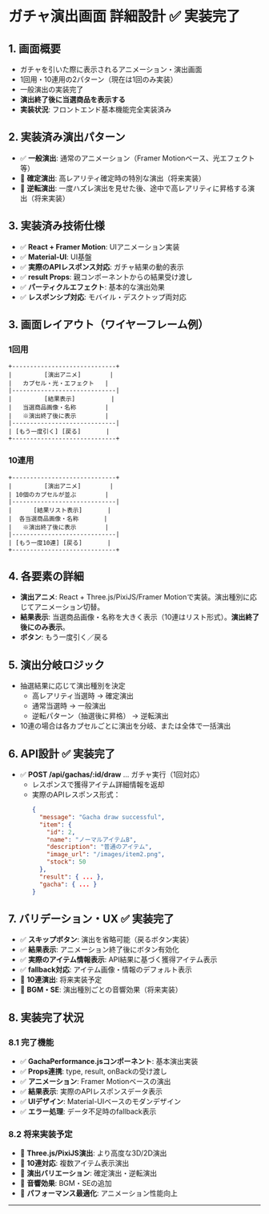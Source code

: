 # ガチャ演出画面 詳細設計 ✅ 実装完了

## 1. 画面概要
- ガチャを引いた際に表示されるアニメーション・演出画面
- 1回用・10連用の2パターン（現在は1回のみ実装）
- 一般演出の実装完了
- **演出終了後に当選商品を表示する**
- **実装状況**: フロントエンド基本機能完全実装済み

## 2. 実装済み演出パターン
- ✅ **一般演出**: 通常のアニメーション（Framer Motionベース、光エフェクト等）
- 🔄 **確定演出**: 高レアリティ確定時の特別な演出（将来実装）
- 🔄 **逆転演出**: 一度ハズレ演出を見せた後、途中で高レアリティに昇格する演出（将来実装）

## 3. 実装済み技術仕様
- ✅ **React + Framer Motion**: UIアニメーション実装
- ✅ **Material-UI**: UI基盤
- ✅ **実際のAPIレスポンス対応**: ガチャ結果の動的表示
- ✅ **result Props**: 親コンポーネントからの結果受け渡し
- ✅ **パーティクルエフェクト**: 基本的な演出効果
- ✅ **レスポンシブ対応**: モバイル・デスクトップ両対応

## 3. 画面レイアウト（ワイヤーフレーム例）

### 1回用
```
+-----------------------------+
|         [演出アニメ]        |
|   カプセル・光・エフェクト   |
|-----------------------------|
|         [結果表示]          |
|   当選商品画像・名称        |
|   ※演出終了後に表示        |
|-----------------------------|
| [もう一度引く] [戻る]       |
+-----------------------------+
```

### 10連用
```
+-----------------------------+
|         [演出アニメ]        |
| 10個のカプセルが並ぶ        |
|-----------------------------|
|      [結果リスト表示]       |
|  各当選商品画像・名称       |
|   ※演出終了後に表示        |
|-----------------------------|
| [もう一度10連] [戻る]       |
+-----------------------------+
```

## 4. 各要素の詳細
- **演出アニメ**: React + Three.js/PixiJS/Framer Motionで実装。演出種別に応じてアニメーション切替。
- **結果表示**: 当選商品画像・名称を大きく表示（10連はリスト形式）。**演出終了後にのみ表示**。
- **ボタン**: もう一度引く／戻る

## 5. 演出分岐ロジック
- 抽選結果に応じて演出種別を決定
  - 高レアリティ当選時 → 確定演出
  - 通常当選時 → 一般演出
  - 逆転パターン（抽選後に昇格） → 逆転演出
- 10連の場合は各カプセルごとに演出を分岐、または全体で一括演出

## 6. API設計 ✅ 実装完了
- ✅ **POST /api/gachas/:id/draw** ... ガチャ実行（1回対応）
  - レスポンスで獲得アイテム詳細情報を返却
  - 実際のAPIレスポンス形式：
    ```json
    {
      "message": "Gacha draw successful",
      "item": {
        "id": 2,
        "name": "ノーマルアイテムB",
        "description": "普通のアイテム",
        "image_url": "/images/item2.png",
        "stock": 50
      },
      "result": { ... },
      "gacha": { ... }
    }
    ```

## 7. バリデーション・UX ✅ 実装完了
- ✅ **スキップボタン**: 演出を省略可能（戻るボタン実装）
- ✅ **結果表示**: アニメーション終了後にボタン有効化
- ✅ **実際のアイテム情報表示**: API結果に基づく獲得アイテム表示
- ✅ **fallback対応**: アイテム画像・情報のデフォルト表示
- 🔄 **10連演出**: 将来実装予定
- 🔄 **BGM・SE**: 演出種別ごとの音響効果（将来実装）

## 8. 実装完了状況
### 8.1 完了機能
- ✅ **GachaPerformance.jsコンポーネント**: 基本演出実装
- ✅ **Props連携**: type, result, onBackの受け渡し
- ✅ **アニメーション**: Framer Motionベースの演出
- ✅ **結果表示**: 実際のAPIレスポンスデータ表示
- ✅ **UIデザイン**: Material-UIベースのモダンデザイン
- ✅ **エラー処理**: データ不足時のfallback表示

### 8.2 将来実装予定
- 🔄 **Three.js/PixiJS演出**: より高度な3D/2D演出
- 🔄 **10連対応**: 複数アイテム表示演出
- 🔄 **演出バリエーション**: 確定演出・逆転演出
- 🔄 **音響効果**: BGM・SEの追加
- 🔄 **パフォーマンス最適化**: アニメーション性能向上

---
